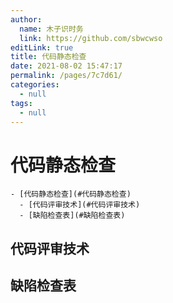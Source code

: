 ```yaml
---
author: 
  name: 木子识时务
  link: https://github.com/sbwcwso
editLink: true
title: 代码静态检查
date: 2021-08-02 15:47:17
permalink: /pages/7c7d61/
categories: 
  - null
tags: 
  - null
---
```


# 代码静态检查


```markmap
- [代码静态检查](#代码静态检查)
  - [代码评审技术](#代码评审技术)
  - [缺陷检查表](#缺陷检查表)
```

## 代码评审技术

## 缺陷检查表


